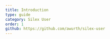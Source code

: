 ```yaml
---
title: Introduction
type: guide
category: Silex User
order: 1
github: https://github.com/awurth/silex-user
---
```

